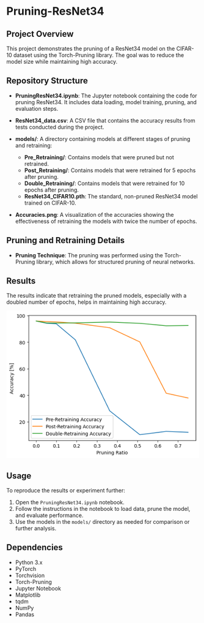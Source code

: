 # Pruning-ResNet34

## Project Overview

This project demonstrates the pruning of a ResNet34 model on the CIFAR-10 dataset using the Torch-Pruning library. The goal was to reduce the model size while maintaining high accuracy.

## Repository Structure

- **PruningResNet34.ipynb**: The Jupyter notebook containing the code for pruning ResNet34. It includes data loading, model training, pruning, and evaluation steps.
  
- **ResNet34_data.csv**: A CSV file that contains the accuracy results from tests conducted during the project.

- **models/**: A directory containing models at different stages of pruning and retraining:
  - **Pre_Retraining/**: Contains models that were pruned but not retrained.
  - **Post_Retraining/**: Contains models that were retrained for 5 epochs after pruning.
  - **Double_Retraining/**: Contains models that were retrained for 10 epochs after pruning.
  - **ResNet34_CIFAR10.pth**: The standard, non-pruned ResNet34 model trained on CIFAR-10.

- **Accuracies.png**: A visualization of the accuracies showing the effectiveness of retraining the models with twice the number of epochs.

## Pruning and Retraining Details

- **Pruning Technique**: The pruning was performed using the Torch-Pruning library, which allows for structured pruning of neural networks.

## Results

The results indicate that retraining the pruned models, especially with a doubled number of epochs, helps in maintaining high accuracy.

![Accuracies.png](https://github.com/Joris-Plettscher/Pruning-ResNet34/blob/main/Accuracies.png?raw=true)

## Usage

To reproduce the results or experiment further:

1. Open the `PruningResNet34.ipynb` notebook.
2. Follow the instructions in the notebook to load data, prune the model, and evaluate performance.
3. Use the models in the `models/` directory as needed for comparison or further analysis.

## Dependencies

- Python 3.x
- PyTorch
- Torchvision
- Torch-Pruning
- Jupyter Notebook
- Matplotlib
- tqdm
- NumPy
- Pandas
